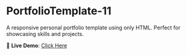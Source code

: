 # PortfolioTemplate-11

A responsive personal portfolio template using only HTML. Perfect for showcasing skills and projects.

🔗 **Live Demo**: [Click Here](https://engrshuvodas.github.io/PortfolioTemplate-11/)